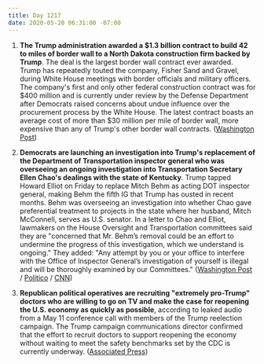 ```yaml
---
title: Day 1217
date: 2020-05-20 06:31:00 -07:00
---
```


1. **The Trump administration awarded a $1.3 billion contract to build 42 to miles of border wall to a North Dakota construction firm backed by Trump**. The deal is the largest border wall contract ever awarded. Trump has repeatedly touted the company, Fisher Sand and Gravel, during White House meetings with border officials and military officers. The company's first and only other federal construction contract was for $400 million and is currently under review by the Defense Department after Democrats raised concerns about undue influence over the procurement process by the White House. The latest contract boasts an average cost of more than $30 million per mile of border wall, more expensive than any of Trump's other border wall contracts. ([Washington Post](https://www.washingtonpost.com/immigration/trump-border-wall-fisher-contract/2020/05/19/d22943f2-99de-11ea-b60c-3be060a4f8e1_story.html))

2. **Democrats are launching an investigation into Trump's replacement of the Department of Transportation inspector general who was overseeing an ongoing investigation into Transportation Secretary Ellen Chao's dealings with the state of Kentucky**. Trump tapped Howard Elliot on Friday to replace Mitch Behm as acting DOT inspector general, making Behm the fifth IG that Trump has ousted in recent months. Behm was overseeing an investigation into whether Chao gave preferential treatment to projects in the state where her husband, Mitch McConnell, serves as U.S. senator. In a letter to Chao and Elliot, lawmakers on the House Oversight and Transportation committees said they are "concerned that Mr. Behm’s removal could be an effort to undermine the progress of this investigation, which we understand is ongoing." They added: "Any attempt by you or your office to interfere with the Office of Inspector General’s investigation of yourself is illegal and will be thoroughly examined by our Committees." ([Washington Post](https://www.washingtonpost.com/local/trafficandcommuting/democrats-open-investigation-into-replacement-of-acting-transportation-department-inspector-general/2020/05/19/e8e62b52-99f5-11ea-89fd-28fb313d1886_story.html) / [Politico](https://www.politico.com/news/2020/05/19/democrats-blast-removal-of-acting-dot-inspector-general-268611) / [CNN](https://www.cnn.com/2020/05/17/politics/transportation-department-inspector-general/index.html))

3. **Republican political operatives are recruiting "extremely pro-Trump" doctors who are willing to go on TV and make the case for reopening the U.S. economy as quickly as possible**, according to leaked audio from a May 11 conference call with members of the Trump reelection campaign. The Trump campaign communications director confirmed that the effort to recruit doctors to support reopening the economy without waiting to meet the safety benchmarks set by the CDC is currently underway. ([Associated Press](https://apnews.com/4ee1a3a8d631b454f645b2a8d9597de7))